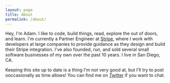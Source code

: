 ```yaml
---
layout: page
title: About
permalink: /about/
---
```


Hey, I'm Adam. I like to code, build things, read, explore the out of doors, and learn. I'm currently a Partner Engineer at <a href="https://stripe.com">Stripe</a>, where I work with developers at large companies to provide guidance as they design and build their Stripe integration. I've also founded, run, and sold several small software businesses of my own over the past 10 years. I live in San Diego, CA.  

Keeping this site up to date is a thing I'm not very good at, but I'll try to post ooccasionally as time allows! You can find me on <a href="https://twitter.com/adamjstevenson">Twitter</a> if you want to chat.